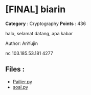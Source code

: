 # [FINAL] biarin

**Category** : Cryptography
**Points** : 436

halo, selamat datang, apa kabar 

Author: AnYujin

nc 103.185.53.181 4277

## Files : 
 - [Pailier.py](./Pailier.py)
 - [soal.py](./soal.py)



